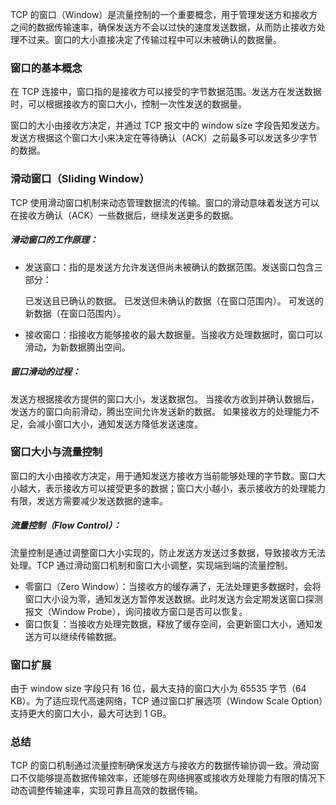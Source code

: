 TCP 的窗口（Window）是流量控制的一个重要概念，用于管理发送方和接收方之间的数据传输速率，确保发送方不会以过快的速度发送数据，从而防止接收方处理不过来。窗口的大小直接决定了传输过程中可以未被确认的数据量。

### 窗口的基本概念
在 TCP 连接中，窗口指的是接收方可以接受的字节数据范围。发送方在发送数据时，可以根据接收方的窗口大小，控制一次性发送的数据量。

窗口的大小由接收方决定，并通过 TCP 报文中的 window size 字段告知发送方。发送方根据这个窗口大小来决定在等待确认（ACK）之前最多可以发送多少字节的数据。

### 滑动窗口（Sliding Window）
TCP 使用滑动窗口机制来动态管理数据流的传输。窗口的滑动意味着发送方可以在接收方确认（ACK）一些数据后，继续发送更多的数据。

##### 滑动窗口的工作原理：
- 发送窗口：指的是发送方允许发送但尚未被确认的数据范围。发送窗口包含三部分：

    已发送且已确认的数据。
    已发送但未确认的数据（在窗口范围内）。
    可发送的新数据（在窗口范围内）。
- 接收窗口：指接收方能够接收的最大数据量。当接收方处理数据时，窗口可以滑动，为新数据腾出空间。

##### 窗口滑动的过程：
发送方根据接收方提供的窗口大小，发送数据包。
当接收方收到并确认数据后，发送方的窗口向前滑动，腾出空间允许发送新的数据。
如果接收方的处理能力不足，会减小窗口大小，通知发送方降低发送速度。
### 窗口大小与流量控制
窗口的大小由接收方决定，用于通知发送方接收方当前能够处理的字节数。窗口大小越大，表示接收方可以接受更多的数据；窗口大小越小，表示接收方的处理能力有限，发送方需要减少发送数据的速率。

##### 流量控制（Flow Control）：
流量控制是通过调整窗口大小实现的，防止发送方发送过多数据，导致接收方无法处理。TCP 通过滑动窗口机制和窗口大小调整，实现端到端的流量控制。

- 零窗口（Zero Window）：当接收方的缓存满了，无法处理更多数据时，会将窗口大小设为零，通知发送方暂停发送数据。此时发送方会定期发送窗口探测报文（Window Probe），询问接收方窗口是否可以恢复。
- 窗口恢复：当接收方处理完数据，释放了缓存空间，会更新窗口大小，通知发送方可以继续传输数据。
### 窗口扩展
由于 window size 字段只有 16 位，最大支持的窗口大小为 65535 字节（64 KB）。为了适应现代高速网络，TCP 通过窗口扩展选项（Window Scale Option）支持更大的窗口大小，最大可达到 1 GB。

### 总结
TCP 的窗口机制通过流量控制确保发送方与接收方的数据传输协调一致。滑动窗口不仅能够提高数据传输效率，还能够在网络拥塞或接收方处理能力有限的情况下动态调整传输速率，实现可靠且高效的数据传输。